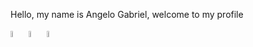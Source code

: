 Hello, my name is Angelo Gabriel, welcome to my profile

<div>
  <img src ="https://cdn-icons-png.flaticon.com/512/174/174854.png" style="width:5%">
  <img src ="https://cdn-icons-png.flaticon.com/512/732/732190.png" style="width:5%">
  <img src ="https://cdn-icons-png.flaticon.com/512/5968/5968292.png" style="width:5%">
  
</div>

